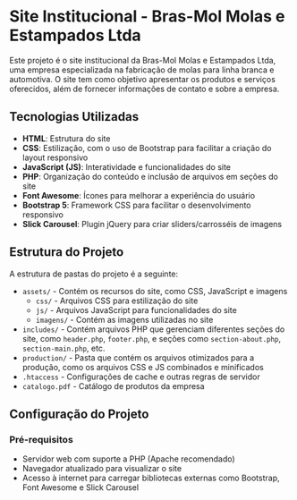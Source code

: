 # Site Institucional - Bras-Mol Molas e Estampados Ltda

Este projeto é o site institucional da Bras-Mol Molas e Estampados Ltda, uma empresa especializada na fabricação de molas para linha branca e automotiva. O site tem como objetivo apresentar os produtos e serviços oferecidos, além de fornecer informações de contato e sobre a empresa.

## Tecnologias Utilizadas

- **HTML**: Estrutura do site
- **CSS**: Estilização, com o uso de Bootstrap para facilitar a criação do layout responsivo
- **JavaScript (JS)**: Interatividade e funcionalidades do site
- **PHP**: Organização do conteúdo e inclusão de arquivos em seções do site
- **Font Awesome**: Ícones para melhorar a experiência do usuário
- **Bootstrap 5**: Framework CSS para facilitar o desenvolvimento responsivo
- **Slick Carousel**: Plugin jQuery para criar sliders/carrosséis de imagens

## Estrutura do Projeto

A estrutura de pastas do projeto é a seguinte:

- `assets/` - Contém os recursos do site, como CSS, JavaScript e imagens
  - `css/` - Arquivos CSS para estilização do site
  - `js/` - Arquivos JavaScript para funcionalidades do site
  - `imagens/` - Contém as imagens utilizadas no site
- `includes/` - Contém arquivos PHP que gerenciam diferentes seções do site, como `header.php`, `footer.php`, e seções como `section-about.php`, `section-main.php`, etc.
- `production/` - Pasta que contém os arquivos otimizados para a produção, como os arquivos CSS e JS combinados e minificados
- `.htaccess` - Configurações de cache e outras regras de servidor
- `catalogo.pdf` - Catálogo de produtos da empresa

## Configuração do Projeto

### Pré-requisitos

- Servidor web com suporte a PHP (Apache recomendado)
- Navegador atualizado para visualizar o site
- Acesso à internet para carregar bibliotecas externas como Bootstrap, Font Awesome e Slick Carousel


